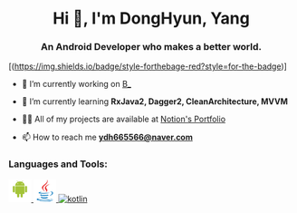 <h1 align="center">Hi 👋, I'm DongHyun, Yang</h1>
<h3 align="center">An Android Developer who makes a better world.</h3>


[(https://img.shields.io/badge/style-forthebage-red?style=for-the-badge)]

- 🔭 I’m currently working on [B_](https://github.com/DGSWDongHyun/B_)

- 🌱 I’m currently learning **RxJava2, Dagger2, CleanArchitecture, MVVM**

- 👨‍💻 All of my projects are available at [Notion's Portfolio](https://www.notion.so/PORTFOLIO-39d18bbdc7df42a49047a3b93f17d126)

- 📫 How to reach me **ydh665566@naver.com**


<h3 align="left">Languages and Tools:</h3>
<p align="left"> <a href="https://developer.android.com" target="_blank"> <img src="https://raw.githubusercontent.com/devicons/devicon/master/icons/android/android-original-wordmark.svg" alt="android" width="40" height="40"/> </a> <a href="https://www.java.com" target="_blank"> <img src="https://raw.githubusercontent.com/devicons/devicon/master/icons/java/java-original.svg" alt="java" width="40" height="40"/> </a> <a href="https://kotlinlang.org" target="_blank"> <img src="https://www.vectorlogo.zone/logos/kotlinlang/kotlinlang-icon.svg" alt="kotlin" width="40" height="40"/> </a> </p>
